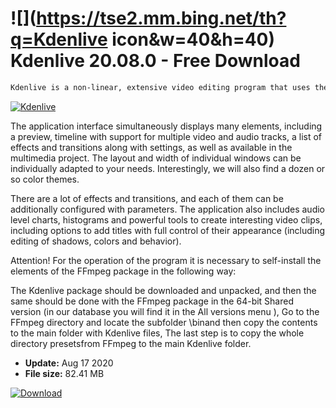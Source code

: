 # ![](https://tse2.mm.bing.net/th?q=Kdenlive icon&w=40&h=40) Kdenlive 20.08.0 - Free Download

```sh
Kdenlive is a non-linear, extensive video editing program that uses the FFmpeg library as a base, thus without the need to convert it supports most popular audio and video formats. The program is developed on the basis of open sources.
```
[![Kdenlive](https:https://tse1.explicit.bing.net/th?id=OIP.YCFcrYn5qOD7ByVD1jFmiwHaEo&pid=Api)](https://softexe.net/win/multimedia/video/kdenlive:pRhcg.html)

The application interface simultaneously displays many elements, including a preview, timeline with support for multiple video and audio tracks, a list of effects and transitions along with settings, as well as available in the multimedia project. The layout and width of individual windows can be individually adapted to your needs. Interestingly, we will also find a dozen or so color themes.
 
 There are a lot of effects and transitions, and each of them can be additionally configured with parameters. The application also includes audio level charts, histograms and powerful tools to create interesting video clips, including options to add titles with full control of their appearance (including editing of shadows, colors and behavior).
 
 Attention!
 For the operation of the program it is necessary to self-install the elements of the FFmpeg package in the following way:
 
 
 The Kdenlive package should be downloaded and unpacked, and then the same should be done with the FFmpeg package   in the 64-bit Shared version (in our database you will find it in the All versions menu ),
 Go to the FFmpeg directory and locate the subfolder \binand then copy the contents to the main folder with Kdenlive files,
 The last step is to copy the whole directory presetsfrom FFmpeg to the main Kdenlive folder.


- **Update:** Aug 17 2020
- **File size:** 82.41 MB

[![Download](https://cdn.softexe.net/static/img/download.png)](https://softexe.net/win/multimedia/video/kdenlive:pRhcg.html)

